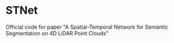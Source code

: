 # STNet
Official code for paper "A Spatial-Temporal Network for Semantic Segmentation on 4D LiDAR Point Clouds"
